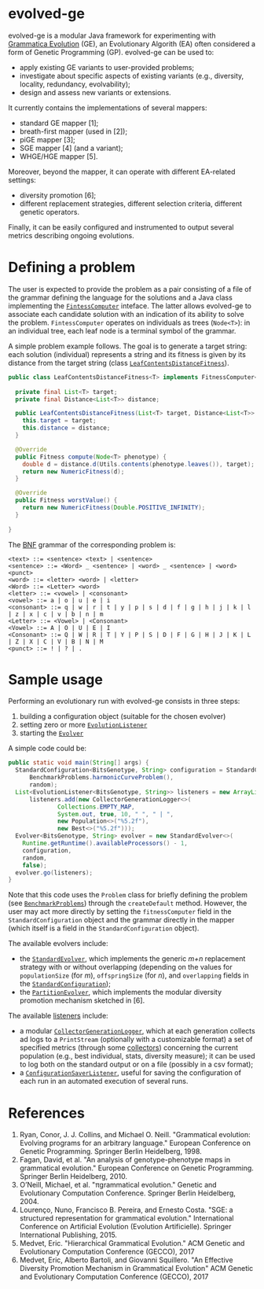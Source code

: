 evolved-ge
==========

evolved-ge is a modular Java framework for experimenting with [Grammatica Evolution](https://en.wikipedia.org/wiki/Grammatical_evolution) (GE), an Evolutionary Algorith (EA) often considered a form of Genetic Programming (GP).
evolved-ge can be used to:
* apply existing GE variants to user-provided problems;
* investigate about specific aspects of existing variants (e.g., diversity, locality, redundancy, evolvability);
* design and assess new variants or extensions.

It currently contains the implementations of several mappers:
* standard GE mapper [1];
* breath-first mapper (used in [2]);
* piGE mapper [3];
* SGE mapper [4] (and a variant);
* WHGE/HGE mapper [5].

Moreover, beyond the mapper, it can operate with different EA-related settings:
* diversity promotion [6];
* different replacement strategies, different selection criteria, different genetic operators.

Finally, it can be easily configured and instrumented to output several metrics describing ongoing evolutions.

Defining a problem
==================
The user is expected to provide the problem as a pair consisting of a file of the grammar defining the language for the solutions and a Java class implementing the [`FintessComputer`](src/main/java/it/units/malelab/ege/evolver/fitness/FitnessComputer.java) inteface.
The latter allows evolved-ge to associate each candidate solution with an indication of its ability to solve the problem.
`FintessComputer` operates on individuals as trees (`Node<T>`): in an individual tree, each leaf node is a terminal symbol of the grammar.

A simple problem example follows.
The goal is to generate a target string: each solution (individual) represents a string and its fitness is given by its distance from the target string (class [`LeafContentsDistanceFitness`](src/main/java/it/units/malelab/ege/evolver/fitness/LeafContentsDistanceFitness.java)).
```java
public class LeafContentsDistanceFitness<T> implements FitnessComputer<T> {
  
  private final List<T> target;
  private final Distance<List<T>> distance;

  public LeafContentsDistanceFitness(List<T> target, Distance<List<T>> distance) {
    this.target = target;
    this.distance = distance;
  }

  @Override
  public Fitness compute(Node<T> phenotype) {
    double d = distance.d(Utils.contents(phenotype.leaves()), target);
    return new NumericFitness(d);
  }

  @Override
  public Fitness worstValue() {
    return new NumericFitness(Double.POSITIVE_INFINITY);
  }
  
}
```

The [BNF](https://en.wikipedia.org/wiki/Backus%E2%80%93Naur_form) grammar of the corresponding problem is:
```
<text> ::= <sentence> <text> | <sentence>
<sentence> ::= <Word> _ <sentence> | <word> _ <sentence> | <word> <punct> 
<word> ::= <letter> <word> | <letter>
<Word> ::= <Letter> <word>
<letter> ::= <vowel> | <consonant>
<vowel> ::= a | o | u | e | i
<consonant> ::= q | w | r | t | y | p | s | d | f | g | h | j | k | l | z | x | c | v | b | n | m
<Letter> ::= <Vowel> | <Consonant>
<Vowel> ::= A | O | U | E | I
<Consonant> ::= Q | W | R | T | Y | P | S | D | F | G | H | J | K | L | Z | X | C | V | B | N | M
<punct> ::= ! | ? | .
```

Sample usage
============
Performing an evolutionary run with evolved-ge consists in three steps:
1. building a configuration object (suitable for the chosen evolver)
2. setting zero or more [`EvolutionListener`](src/main/java/it/units/malelab/ege/evolver/listener/EvolutionListener.java)
3. starting the [`Evolver`](src/main/java/it/units/malelab/ege/evolver/Evolver.java)

A simple code could be:
```java
public static void main(String[] args) {
  StandardConfiguration<BitsGenotype, String> configuration = StandardConfiguration.createDefault(
      BenchmarkProblems.harmonicCurveProblem(),
      random);
  List<EvolutionListener<BitsGenotype, String>> listeners = new ArrayList<>();
      listeners.add(new CollectorGenerationLogger<>(
              Collections.EMPTY_MAP,
              System.out, true, 10, " ", " | ",
              new Population<>("%5.2f"),
              new Best<>("%5.2f")));
  Evolver<BitsGenotype, String> evolver = new StandardEvolver<>(
    Runtime.getRuntime().availableProcessors() - 1,
    configuration,
    random,
    false);
  evolver.go(listeners);  
}
```
Note that this code uses the `Problem` class for briefly defining the problem (see [`BenchmarkProblems`](src/main/java/it/units/malelab/ege/problems/BenchmarkProblems.java)) through the `createDefault` method.
However, the user may act more directly by setting the `fitnessComputer` field in the `StandardConfiguration` object and the grammar directly in the mapper (which itself is a field in the `StandardConfiguration` object).

The available evolvers include:
* the [`StandardEvolver`](src/main/java/it/units/malelab/ege/evolver/StandardEvolver.java), which implements the generic _m+n_ replacement strategy with or without overlapping (depending on the values for `populationSize` (for _m_), `offspringSize` (for _n_), and `overlapping` fields in the [`StandardConfiguration`](src/main/java/it/units/malelab/ege/evolver/StandardConfiguration.java));
* the [`PartitionEvolver`](src/main/java/it/units/malelab/ege/evolver/PartitionEvolver.java), which implements the modular diversity promotion mechanism sketched in [6].

The available [listeners](src/main/java/it/units/malelab/ege/evolver/listener) include:
* a modular [`CollectorGenerationLogger`](src/main/java/it/units/malelab/ege/evolver/listener/CollectorGenerationLogger.java), which at each generation collects ad logs to a `PrintStream` (optionally with a customizable format) a set of specified metrics (through some [collectors](src/main/java/it/units/malelab/ege/evolver/listener/collector)) concerning the current population (e.g., best individual, stats, diversity measure); it can be used to log both on the standard output or on a file (possibly in a csv format);
* a [`ConfigurationSaverListener`](src/main/java/it/units/malelab/ege/evolver/listener/CollectorGenerationLogger.java), useful for saving the configuration of each run in an automated execution of several runs.


References
==========
1. Ryan, Conor, J. J. Collins, and Michael O. Neill. "Grammatical evolution: Evolving programs for an arbitrary language." European Conference on Genetic Programming. Springer Berlin Heidelberg, 1998.
2. Fagan, David, et al. "An analysis of genotype-phenotype maps in grammatical evolution." European Conference on Genetic Programming. Springer Berlin Heidelberg, 2010.
3. O’Neill, Michael, et al. "πgrammatical evolution." Genetic and Evolutionary Computation Conference. Springer Berlin Heidelberg, 2004.
4. Lourenço, Nuno, Francisco B. Pereira, and Ernesto Costa. "SGE: a structured representation for grammatical evolution." International Conference on Artificial Evolution (Evolution Artificielle). Springer International Publishing, 2015.
5. Medvet, Eric. "Hierarchical Grammatical Evolution." ACM Genetic and Evolutionary Computation Conference (GECCO), 2017
6. Medvet, Eric, Alberto Bartoli, and Giovanni Squillero. "An Effective Diversity Promotion Mechanism in Grammatical Evolution" ACM Genetic and Evolutionary Computation Conference (GECCO), 2017
